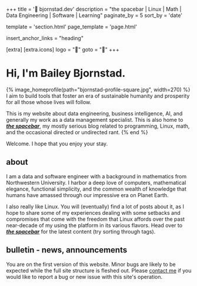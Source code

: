 +++
title = ' bjornstad.dev'
description = "the spacebar | Linux | Math | Data Engineering | Software | Learning"
paginate_by = 5
sort_by = 'date'

template = 'section.html'
page_template = 'page.html'

insert_anchor_links = "heading"

[extra]
    [extra.icons]
    logo = "󰫇"
    goto = "󰁘"
+++

# Hi, I'm Bailey Bjornstad.

{% image_homeprofile(path="bjornstad-profile-square.jpg", width=270) %}
I aim to build tools that foster an era of sustainable humanity and prosperity
for all those whose lives will follow.

This is my website about data engineering, business intelligence, AI, and
generally my work as a data management specialist. This is also home to ***[the
spacebar](spacebar)***, my mostly serious blog related to programming, Linux,
math, and the occasional directed or undirected rant.
{% end %}

Welcome. I hope that you enjoy your stay.
<br clear="left">

## about

I am a data and software engineer with a background in mathematics from
Northwestern University. I harbor a deep love of computers, mathematical
elegance, functional simplicity, and the common wealth of knowledge that humans
have amassed through our impressive era on Planet Earth.

I also really like Linux. You will (eventually) find a lot of posts about it, as
I hope to share some of my experiences dealing with some setbacks and
compromises that come with the freedom that Linux affords over the past
near-decade of my using the platform in its various flavors. Head over to ***[the
spacebar](spacebar)*** for the latest content (try sorting through tags).

## bulletin - news, announcements
You are on the first version of this website. Minor bugs are likely to be
expected while the full site structure is fleshed out. Please [contact me](contact)
if you would like to report a bug or new issue with this site's operation.

